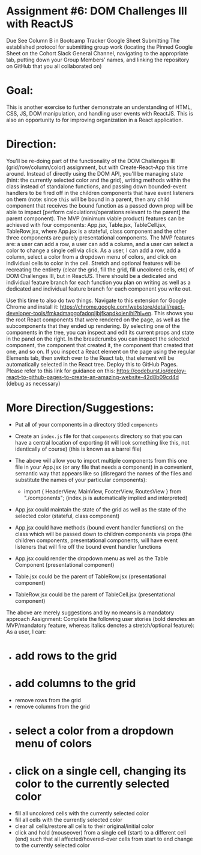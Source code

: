 # Assignment #6: DOM Challenges III with ReactJS
Due See Column B in Bootcamp Tracker Google Sheet
Submitting The established protocol for submitting group work (locating the Pinned Google Sheet on the Cohort Slack General Channel, navigating to the appropriate tab, putting down your Group Members’ names, and linking the repository on GitHub that you all collaborated on) 
# Goal:
This is another exercise to further demonstrate an understanding of HTML, CSS, JS, DOM manipulation, and handling user events with ReactJS. This is also an opportunity to for improving organization in a React application.

# Direction:

You'll be re-doing part of the functionality of the DOM Challenges III (grid/row/column/color) assignment, but with Create-React-App this time around. Instead of directly using the DOM API, you'll be managing state (hint: the currently selected color and the grid), writing methods within the class instead of standalone functions, and passing down bounded-event handlers to be fired off in the children components that have event listeners on them (note: since `this` will be bound in a parent, then any child component that receives the bound function as a passed down prop will be able to impact [perform calculations/operations relevant to the parent] the parent component). The MVP (minimum viable product) features can be achieved with four components: App.jsx, Table.jsx, TableCell.jsx, TableRow.jsx, where App.jsx is a stateful, class component and the other three components are purely presentational components. The MVP features are: a user can add a row, a user can add a column, and a user can select a color to change a single cell via click. As a user, I can add a row, add a column, select a color from a dropdown menu of colors, and click on individual cells to color in the cell. Stretch and optional features will be recreating the entirety (clear the grid, fill the grid, fill uncolored cells, etc) of DOM Challenges III, but in ReactJS. There should be a dedicated and individual feature branch for each function you plan on writing as well as a dedicated and individual feature branch for each component you write out.

Use this time to also do two things.
Navigate to this extension for Google Chrome and install it: https://chrome.google.com/webstore/detail/react-developer-tools/fmkadmapgofadopljbjfkapdkoienihi?hl=en. This shows you the root React components that were rendered on the page, as well as the subcomponents that they ended up rendering. By selecting one of the components in the tree, you can inspect and edit its current props and state in the panel on the right. In the breadcrumbs you can inspect the selected component, the component that created it, the component that created that one, and so on. If you inspect a React element on the page using the regular Elements tab, then switch over to the React tab, that element will be automatically selected in the React tree.
Deploy this to GitHub Pages. Please refer to this link for guidance on this: https://codeburst.io/deploy-react-to-github-pages-to-create-an-amazing-website-42d8b09cd4d 
(debug as necessary)

# More Direction/Suggestions:

- Put all of your components in a directory titled `components`
- Create an `index.js` file for that `components` directory so that you can have a central location of exporting (it will look something like this, not identically of course) (this is known as a barrel file)	
- The above will allow you to import multiple components from this one file in your App.jsx (or any file that needs a component) in a convenient, semantic way that appears like so (disregard the names of the files and substitute the names of your particular components):
	- import { HeaderView, MainView, FooterView, RoutesView } from "./components"; (index.js is automatically implied and interpreted)

- App.jsx could maintain the state of the grid as well as the state of the selected color (stateful, class component)
- App.jsx could have methods (bound event handler functions) on the class which will be passed down to children components via props (the children components, presentational components, will have event listeners that will fire off the bound event handler functions
- App.jsx could render the dropdown menu as well as the Table Component (presentational component)
- Table.jsx could be the parent of TableRow.jsx (presentational component)
- TableRow.jsx could be the parent of TableCell.jsx (presentational component)


The above are merely suggestions and by no means is a mandatory approach
Assignment:
Complete the following user stories (bold denotes an MVP/mandatory feature, whereas italics denotes a stretch/optional feature):
As a user, I can:
- # add rows to the grid
- # add columns to the grid
- remove rows from the grid
- remove columns from the grid
- # select a color from a dropdown menu of colors
- # click on a single cell, changing its color to the currently selected color
- fill all uncolored cells with the currently selected color
- fill all cells with the currently selected color
- clear all cells/restore all cells to their original/initial color
- click and hold (mouseover) from a single cell (start) to a different cell (end) such that all affected/hovered-over cells from start to end change to the currently selected color
